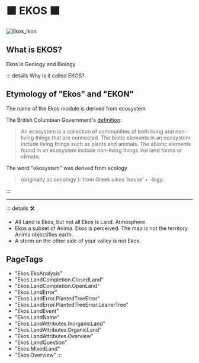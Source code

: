# 🟩 <ekos>EKOS</ekos> 🟩

![Ekos_Ikon](/Ikon/Ekos_Ikon.png)

## What is <ekos>EKOS</ekos>?

Ekos is Geology and Biology

::: details Why is it called <ekos>EKOS</ekos>?

## Etymology of "<ekos>Ekos</ekos>" and "<ekos>EKON</ekos>"

The name of the Ekos module is derived from <ekos>eco</ekos>system

The British Columbian Government's [definition](https://www2.gov.bc.ca/gov/content/environment/plants-animals-ecosystems/ecosystems):
> An ecosystem is a collection of communities of both living and non-living things that are connected. The biotic elements in an ecosystem include living things such as plants and animals. The abiotic elements found in an ecosystem include non-living things like land forms or climate.

The word "<ekos>eko</ekos>system" was derived from <ekos>eco</ekos>logy

> (originally as <ekos>oeco</ekos>logy ): from Greek <ekos>oikos</ekos> ‘house’ + -logy.

:::

---

<!-- =================================================== -->
<!-- =================================================== -->
<!-- =================================================== -->
<!-- =================================================== -->
<!-- =================================================== -->
::: details 🛠

- All Land is Ekos, but not all Ekos is Land. Atmosphere
- Ekos a subset of Anima. Ekos is perceived. The map is not the territory. Anima objectifies earth.
- A storm on the other side of your valley is not Ekos.

<h2>PageTags</h2>

- "Ekos.EkoAnalysis"
- "Ekos.LandCompletion.ClosedLand"
- "Ekos.LandCompletion.OpenLand"
- "Ekos.LandError"
- "Ekos.LandError.PlantedTreeError"
- "Ekos.LandError.PlantedTreeError.LeanerTree"
- "Ekos.LandEvent"
- "Ekos.LandName"
- "Ekos.LandAttributes.InorganicLand"
- "Ekos.LandAttributes.OrganicLand"
- "Ekos.LandAttributes.Overview"
- "Ekos.LandQuestion"
- "Ekos.MixedLand"
- "Ekos.Overview"
:::

